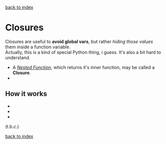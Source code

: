 [back to index](README.md)

# Closures
Closures are useful to **avoid global vars**, but rather *hiding those values* them inside a function variable.  
Actually, this is a kind of special Python thing, i guess. It's also a bit hard to understand.

* A [*Nested Function*](Functions.md#Nested%20Functions), which returns it's inner function, may be called a **Closure**.
* 

## How it works
*
*
*
(t.b.c.)

[back to index](README.md)
